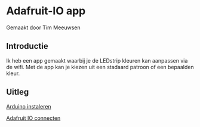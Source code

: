 # Adafruit-IO app

Gemaakt door Tim Meeuwsen

## Introductie
Ik heb een app gemaakt waarbij je de LEDstrip kleuren kan aanpassen via de wifi. Met de app kan je kiezen uit een stadaard patroon of een bepaalden kleur.

## Uitleg

[Arduino instaleren](https://github.com/timmit147/Adafruit-IO/wiki/Arduino-instaleren)

[Adafruit IO connecten](https://github.com/timmit147/Adafruit-IO/wiki/Adafruit-IO-connecten)



